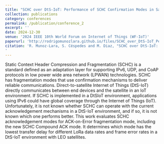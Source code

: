 ```yaml
---
title: "SCHC over DtS-IoT: Performance of SCHC Confirmation Modes in Satellite IoT"
collection: publications
category: conferences
permalink: /publication/conference_2
excerpt: ''
date: 2024-12-30
venue: '2024 IEEE 10th World Forum on Internet of Things (WF-IoT)'
paperurl: 'http://rodrigomunozlara.github.io/files/SCHC_over_DtS-IoT_Performance_of_SCHC_Confirmation_Modes_in_Satellite_IoT-1.pdf'
citation: 'R. Munoz-Lara, S. Céspedes and M. Diaz, "SCHC over DtS-IoT: Performance of SCHC Confirmation Modes in Satellite IoT," 2024 IEEE 10th World Forum on Internet of Things (WF-IoT), Ottawa, ON, Canada, 2024, pp. 678-683, doi: 10.1109/WF-IoT62078.2024.10811196.
'
---
```


Static Context Header Compression and Fragmentation (SCHC) is a standard defined as an adaptation layer for supporting IPv6, UDP, and CoAP protocols in low power wide area network (LPWAN) technologies. SCHC has fragmentation modes that use confirmation mechanisms to deliver reliable communications. Direct-to-satellite Internet of Things (DtS-IoT) directly communicates between end devices and the satellite in an IoT environment. If SCHC is implemented in a DtSIoT environment, applications using IPv6 could have global coverage through the Internet of Things (IoT). Unfortunately, it is not known whether SCHC can operate with the current acknowledgement mechanisms in a DtS-IoT environment, and if so, it is not known which one performs better. This work evaluates SCHC acknowledgement modes for ACK-on-Error fragmentation mode, including the new SCHC Compound ACK mode. It determines which mode has the lowest transfer delay for different LoRa data rates and frame error rates in a DtS-IoT environment with LEO satellites.

